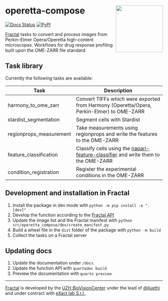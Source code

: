 # operetta-compose <img align="right" height="150" src="https://raw.githubusercontent.com/leukemia-kispi/operetta-compose/master/docs/images/operetta-compose_logo.png">

[![Docs Status](https://github.com/leukemia-kispi/operetta-compose/actions/workflows/build.yml/badge.svg)](https://github.com/leukemia-kispi/operetta-compose/actions/workflows/build_docs.yml)
[![PyPI](https://img.shields.io/pypi/v/operetta-compose)](https://pypi.org/project/operetta-compose/)

[Fractal](https://fractal-analytics-platform.github.io/fractal-tasks-core/) tasks to convert and process images from Perkin-Elmer Opera/Operetta high-content microscopes. Workflows for drug response profiling built upon the OME-ZARR file standard.

## Task library

Currently the following tasks are available:

| Task  | Description |
|---|---|
| harmony_to_ome_zarr | Convert TIFFs which were exported from Harmony (Operetta/Opera, Perkin-Elmer) to OME-ZARR |
| stardist_segmentation | Segment cells with Stardist |
| regionprops_measurement | Take measurements using regionprops and write the features to the OME-ZARR |
| feature_classification | Classify cells using the [napari-feature-classifier](https://github.com/fractal-napari-plugins-collection/napari-feature-classifier) and write them to the OME-ZARR |
| condition_registration | Register the experimental conditions in the OME-ZARR |

## Development and installation in Fractal

1. Install the package in dev mode with `python -m pip install -e ".[dev]"`
2. Develop the function according to the [Fractal API](https://fractal-analytics-platform.github.io/version_2/)
3. Update the image list and the Fractal manifest with `python src/operetta_compose/dev/create_manifest.py`
4. Build a wheel file in the `dist` folder of the package with `python -m build`
5. Collect the tasks on a Fractal server


## Updating docs

1. Update the documentation under `/docs`
2. Update the function API with `quartodoc build`
3. Preview the documentation with `quarto preview`

---

[Fractal](https://fractal-analytics-platform.github.io/fractal-tasks-core/) is developed by the [UZH BioVisionCenter](https://www.biovisioncenter.uzh.ch/de.html) under the lead of [@jluethi](https://github.com/jluethi) and under contract with [eXact lab S.r.l.](https://www.exact-lab.it).
